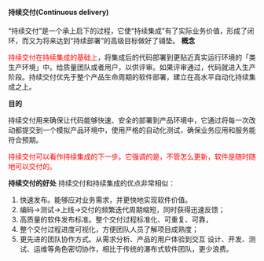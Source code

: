 #### 持续交付(Continuous delivery)
“持续交付”是一个承上启下的过程，它使“持续集成”有了实际业务价值，形成了闭环，而又为将来达到“持续部署”的高级目标做好了铺垫。
**概念**

<font color=#ff0000>持续交付在持续集成的基础上</font>，将集成后的代码部署到更贴近真实运行环境的「类生产环境」中。给质量团队或者用户，以供评审。如果评审通过，代码就进入生产阶段。持续交付优先于整个产品生命周期的软件部署，建立在高水平自动化持续集成之上。

**目的**

持续交付用来确保让代码能够快速、安全的部署到产品环境中，它通过将每一次改动都提交到一个模拟产品环境中，使用严格的自动化测试，确保业务应用和服务能符合预期。

<font color=#ff0000>持续交付可以看作持续集成的下一步。它强调的是，不管怎么更新，软件是随时随地可以交付的。</font>

**持续交付的好处**
持续交付和持续集成的优点非常相似：
1. 快速发布。能够应对业务需求，并更快地实现软件价值。
2. 编码->测试->上线->交付的频繁迭代周期缩短，同时获得迅速反馈；
3. 高质量的软件发布标准。整个交付过程标准化、可重复、可靠，
4. 整个交付过程进度可视化，方便团队人员了解项目成熟度；
5. 更先进的团队协作方式。从需求分析、产品的用户体验到交互 设计、开发、测试、运维等角色密切协作，相比于传统的瀑布式软件团队，更少浪费。
